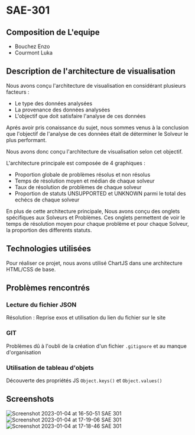 # SAE-301

## Composition de L'equipe

- Bouchez Enzo
- Courmont Luka

## Description de l'architecture de visualisation

Nous avons conçu l'architecture de visualisation en considérant plusieurs facteurs : 
- Le type des données analysées 
- La provenance des données analysées 
- L'objectif que doit satisfaire l'analyse de ces données

Aprés avoir pris conaissance du sujet, nous sommes venus à la conclusion que l'objectif de l'analyse de ces données était de déterminer le Solveur le plus performant. 

Nous avons donc conçu l'architecture de visualisation selon cet objectif.

L'architecture principale est composée de 4 graphiques :
- Proportion globale de problèmes résolus et non résolus
- Temps de résolution moyen et médian de chaque solveur
- Taux de résolution de problèmes de chaque solveur
- Proportion de statuts UNSUPPORTED et UNKNOWN parmi le total des echécs de chaque solveur

En plus de cette architecture principale, Nous avons conçu des onglets spécifiques aux Solveurs et Problèmes. Ces onglets permettent de voir le temps de 
résolution moyen pour chaque problème et pour chaque Solveur, la proportion des differents statuts.

## Technologies utilisées

Pour réaliser ce projet, nous avons utilisé ChartJS dans une architecture HTML/CSS de base.

## Problèmes rencontrés

### Lecture du fichier JSON 
  Résolution : Reprise exos et utilisation du lien du fichier sur le site

### GIT
  Problèmes dû à l'oubli de la création d'un fichier `.gitignore` et au manque d'organisation

### Utilisation de tableau d'objets
  Découverte des propriétés JS `Object.keys()` et `Object.values()`
  
## Screenshots 
![Screenshot 2023-01-04 at 16-50-51 SAE 301](https://user-images.githubusercontent.com/113178225/210582900-62d08d10-cfac-4a22-a0e3-80f022662877.png)
![Screenshot 2023-01-04 at 17-19-06 SAE 301](https://user-images.githubusercontent.com/113178225/210587917-030c2a10-fb1f-49e3-b0f3-f4d6c54bf5a8.png)
![Screenshot 2023-01-04 at 17-18-46 SAE 301](https://user-images.githubusercontent.com/113178225/210587926-0e50bc66-e61e-4bfb-80ce-c09f0e426ccb.png)


  


